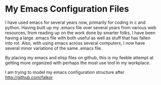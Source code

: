 My Emacs Configuration Files
=====================================
I have used emacs for several years now, primarily for coding in c and python. Having built up my .emacs file over several years from various web resources, from reading up on the work done by smarter folks, I have been having a large .emacs file with both useful as well as stuff that has fallen into rot. Also, with using emacs across several computers, I now have several minor variations of the same .emacs file.

By placing my emacs and elisp files on github, this is my feeble attempt at getting more organized with perhaps the most use tool in my workplace.

I am trying to model my emacs configuration structure after http://github.com/falkor